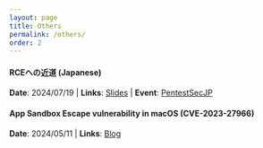 ```yaml
---
layout: page
title: Others
permalink: /others/
order: 2
---
```


#### RCEへの近道 (Japanese)
**Date**: 2024/07/19 | **Links**: [Slides](https://speakerdeck.com/kawakatz/rcehenojin-dao) | **Event**: [PentestSecJP](https://pentestsecjp.connpass.com/event/317082/) 

#### App Sandbox Escape vulnerability in macOS (CVE-2023-27966)
**Date**: 2024/05/11 | **Links**: [Blog](https://gmo-cybersecurity.com/blog/cve-2023-27966-english)
